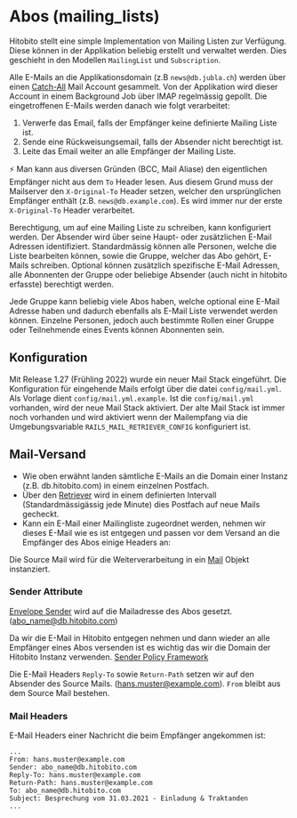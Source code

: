 # Abos (mailing_lists)

Hitobito stellt eine simple Implementation von Mailing Listen zur Verfügung.
Diese können in der Applikation beliebig erstellt und verwaltet werden. Dies
geschieht in den Modellen `MailingList` und `Subscription`.

Alle E-Mails an die Applikationsdomain (z.B `news@db.jubla.ch`) werden über
einen [Catch-All](https://de.wikipedia.org/wiki/Catch-All) Mail Account gesammelt. Von der Applikation wird dieser Account
in einem Background Job über IMAP regelmässig gepollt. Die eingetroffenen
E-Mails werden danach wie folgt verarbeitet:

1. Verwerfe das Email, falls der Empfänger keine definierte Mailing Liste ist.
2. Sende eine Rückweisungsemail, falls der Absender nicht berechtigt ist.
3. Leite das Email weiter an alle Empfänger der Mailing Liste.

⚡ Man kann aus diversen Gründen (BCC, Mail Aliase) den eigentlichen Empfänger
nicht aus dem `To` Header lesen. Aus diesem Grund muss der Mailserver den
`X-Original-To` Header setzen, welcher den ursprünglichen Empfänger enthält
(z.B. `news@db.example.com`). Es wird immer nur der erste `X-Original-To` Header
verarbeitet.

Berechtigung, um auf eine Mailing Liste zu schreiben, kann konfiguriert werden.
Der Absender wird über seine Haupt- oder zusätzlichen E-Mail Adressen
identifiziert. Standardmässig können alle Personen, welche die Liste bearbeiten
können, sowie die Gruppe, welcher das Abo gehört, E-Mails schreiben. Optional
können zusätzlich spezifische E-Mail Adressen, alle Abonnenten der Gruppe oder
beliebige Absender (auch nicht in hitobito erfasste) berechtigt werden.

Jede Gruppe kann beliebig viele Abos haben, welche optional eine E-Mail Adresse
haben und dadurch ebenfalls als E-Mail Liste verwendet werden können. Einzelne
Personen, jedoch auch bestimmte Rollen einer Gruppe oder Teilnehmende eines
Events können Abonnenten sein.

## Konfiguration

Mit Release 1.27 (Frühling 2022) wurde ein neuer Mail Stack eingeführt. Die Konfiguration für eingehende Mails erfolgt über die datei `config/mail.yml`. Als Vorlage dient `config/mail.yml.example`. Ist die `config/mail.yml` vorhanden, wird der neue Mail Stack aktiviert. 
Der alte Mail Stack ist immer noch vorhanden und wird aktiviert wenn der Mailempfang via die Umgebungsvariable `RAILS_MAIL_RETRIEVER_CONFIG` konfiguriert ist. 

## Mail-Versand

* Wie oben erwähnt landen sämtliche E-Mails an die Domain einer Instanz (z.B. db.hitobito.com) in einem einzelnen Postfach. 
* Über den [Retriever](https://github.com/hitobito/hitobito/blob/master/app/domain/mailing_lists/bulk_mail/retriever.rb) wird in einem definierten Intervall (Standardmässigässig jede Minute) dies Postfach auf neue Mails gecheckt. 
* Kann ein E-Mail einer Mailingliste zugeordnet werden, nehmen wir dieses E-Mail wie es ist entgegen und passen vor dem Versand an die Empfänger des Abos einige Headers an:

Die Source Mail wird für die Weiterverarbeitung in ein [Mail](https://rubygems.org/gems/mail) Objekt instanziert.

### Sender Attribute

[Envelope Sender](https://de.wikipedia.org/wiki/Envelope_Sender) wird auf die Mailadresse des Abos gesetzt. (abo_name@db.hitobito.com)

Da wir die E-Mail in Hitobito entgegen nehmen und dann wieder an alle Empfänger eines Abos versenden ist es wichtig das wir die Domain der Hitobito Instanz verwenden. [Sender Policy Framework](https://de.wikipedia.org/wiki/Sender_Policy_Framework)

Die E-Mail Headers `Reply-To` sowie `Return-Path` setzen wir auf den Absender des Source Mails. (hans.muster@example.com). `From` bleibt aus dem Source Mail bestehen.

### Mail Headers

E-Mail Headers einer Nachricht die beim Empfänger angekommen ist:

```
...
From: hans.muster@example.com
Sender: abo_name@db.hitobito.com
Reply-To: hans.muster@example.com
Return-Path: hans.muster@example.com
To: abo_name@db.hitobito.com
Subject: Besprechung vom 31.03.2021 - Einladung & Traktanden
...
```

